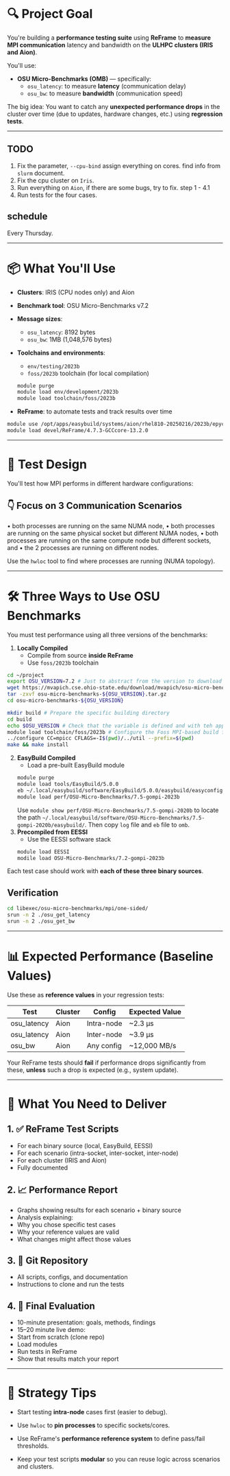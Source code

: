 # 🔍 **Project Goal**

You're building a **performance testing suite** using **ReFrame** to **measure MPI communication** latency and bandwidth on the **ULHPC clusters (IRIS and Aion)**.

You'll use:

- **OSU Micro-Benchmarks (OMB)** — specifically:
	- `osu_latency`: to measure **latency** (communication delay)	
	- `osu_bw`: to measure **bandwidth** (communication speed)

The big idea: You want to catch any **unexpected performance drops** in the cluster over time (due to updates, hardware changes, etc.) using **regression tests**.

---

## TODO
1. Fix the parameter, `--cpu-bind` assign everything on cores. find info from `slurm` document.
2. Fix the cpu cluster on `Iris`.
3. Run everything on `Aion`, if there are some bugs, try to fix. step 1 - 4.1
4.  Run tests for the four cases.

## schedule
Every Thursday.

---

# 📦 **What You'll Use**

- **Clusters**: IRIS (CPU nodes only) and Aion
- **Benchmark tool**: OSU Micro-Benchmarks v7.2

- **Message sizes**:
	- `osu_latency`: 8192 bytes	
	- `osu_bw`: 1MB (1,048,576 bytes)

- **Toolchains and environments**:
	- `env/testing/2023b`
	- `foss/2023b` toolchain (for local compilation)
	```bash
	module purge
	module load env/development/2023b
	module load toolchain/foss/2023b
	```
- **ReFrame**: to automate tests and track results over time
```bash
module use /opt/apps/easybuild/systems/aion/rhel810-20250216/2023b/epyc/modules/all
module load devel/ReFrame/4.7.3-GCCcore-13.2.0
```

---

# 🧪 **Test Design**

You'll test how MPI performs in different hardware configurations:

## 👇 Focus on 3 Communication Scenarios

• both processes are running on the same NUMA node,
• both processes are running on the same physical socket but different NUMA nodes,
• both processes are running on the same compute node but different sockets, and
• the 2 processes are running on different nodes.

Use the `hwloc` tool to find where processes are running (NUMA topology).

---

# 🛠️ **Three Ways to Use OSU Benchmarks**

You must test performance using all three versions of the benchmarks:

1. **Locally Compiled**
	- Compile from source **inside ReFrame**
	- Use `foss/2023b` toolchain
```bash
cd ~/project
export OSU_VERSION=7.2 # Just to abstract from the version to download 
wget https://mvapich.cse.ohio-state.edu/download/mvapich/osu-micro-benchmarks-${OSU_VERSION}.tar.gz
tar -zxvf osu-micro-benchmarks-${OSU_VERSION}.tar.gz 
cd osu-micro-benchmarks-${OSU_VERSION}

mkdir build # Prepare the specific building directory 
cd build 
echo $OSU_VERSION # Check that the variable is defined and with teh appropriate value # Load the appropriate module 
module load toolchain/foss/2023b # Configure the Foss MPI-based build for installation in the current directory 
../configure CC=mpicc CFLAGS=-I$(pwd)/../util --prefix=$(pwd) 
make && make install
```
2. **EasyBuild Compiled**
	- Load a pre-built EasyBuild module	
	```bash
	module purge
	module load tools/EasyBuild/5.0.0
	eb ~/.local/easybuild/software/EasyBuild/5.0.0/easybuild/easyconfigs/o/OSU-Micro-Benchmarks/OSU-Micro-Benchmarks-7.2-gompi-2023b.eb
	module load perf/OSU-Micro-Benchmarks/7.5-gompi-2023b
	```
	Use `module show perf/OSU-Micro-Benchmarks/7.5-gompi-2020b` to locate the path `~/.local/easybuild/software/OSU-Micro-Benchmarks/7.5-gompi-2020b/easybuild/`. Then copy `log` file and `eb` file to `omb`.
3. **Precompiled from EESSI**
	- Use the EESSI software stack
	```bash
	module load EESSI
	modile load OSU-Micro-Benchmarks/7.2-gompi-2023b
	```

Each test case should work with **each of these three binary sources**.

## Verification

```bash
cd libexec/osu-micro-benchmarks/mpi/one-sided/ 
srun -n 2 ./osu_get_latency 
srun -n 2 ./osu_get_bw
```

---

# 📊 **Expected Performance (Baseline Values)**

Use these as **reference values** in your regression tests:

| Test | Cluster | Config | Expected Value |
|-------------|---------|---------------|---------------------|
| osu_latency | Aion | Intra-node | ~2.3 µs |
| osu_latency | Aion | Inter-node | ~3.9 µs |
| osu_bw | Aion | Any config | ~12,000 MB/s |

Your ReFrame tests should **fail** if performance drops significantly from these, **unless** such a drop is expected (e.g., system update).

---

# 📂 **What You Need to Deliver**

## 1. ✅ ReFrame Test Scripts

- For each binary source (local, EasyBuild, EESSI)
- For each scenario (intra-socket, inter-socket, inter-node)
- For each cluster (IRIS and Aion)
- Fully documented

## 2. 📈 Performance Report

- Graphs showing results for each scenario + binary source
- Analysis explaining:
- Why you chose specific test cases
- Why your reference values are valid
- What changes might affect those values

## 3. 📁 Git Repository

- All scripts, configs, and documentation
- Instructions to clone and run the tests

## 4. 🎤 Final Evaluation

- 10-minute presentation: goals, methods, findings
- 15–20 minute live demo:
- Start from scratch (clone repo)
- Load modules
- Run tests in ReFrame
- Show that results match your report

---

# 🧠 Strategy Tips

- Start testing **intra-node** cases first (easier to debug).

- Use `hwloc` to **pin processes** to specific sockets/cores.

- Use ReFrame's **performance reference system** to define pass/fail thresholds.

- Keep your test scripts **modular** so you can reuse logic across scenarios and clusters.

